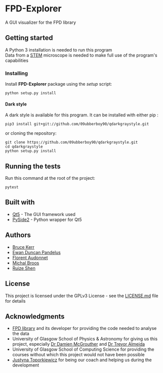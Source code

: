 # FPD-Explorer

A GUI visualizer for the FPD library  

## Getting started

A Python 3 installation is needed to run this program  
Data from a [STEM](https://en.wikipedia.org/wiki/Scanning_transmission_electron_microscopy) microscope is needed to make full use of the program's capabilities

### Installing

Install **FPD-Explorer** package using the *setup* script:

```shell
python setup.py install
```
#### Dark style
A dark style is available for this program. It can be installed with either pip :

```shell
pip3 install git+git://github.com/09ubberboy90/qdarkgraystyle.git
```
or cloning the repository:

```shell
git clone https://github.com/09ubberboy90/qdarkgraystyle.git
cd qdarkgraystyle
python setup.py install
```

## Running the tests

Run this command at the root of the project:

```shell
pytest
```
## Built with

* [Qt5](https://www.qt.io/) - The GUI framework used
* [PySide2](https://pypi.org/project/PySide2/) - Python wrapper for Qt5


## Authors

* [Bruce Kerr](mailto:2316957k@student.gla.ac.uk)
* [Ewan Duncan Pandelus](mailto:2319069p@student.gla.ac.uk)
* [Florent Audonnet](mailto:2330834a@student.gla.ac.uk)
* [Michal Broos](mailto:2330994b@student.gla.ac.uk)
* [Ruize Shen](mailto:2361590s@student.gla.ac.uk)


## License

This project is licensed under the GPLv3 License - see the [LICENSE.md](LICENSE.md) file for details

## Acknowledgments

* [FPD library](https://gitlab.com/fpdpy/fpd) and its developer for providing the code needed to analyse the data
* University of Glasgow School of Physics & Astronomy for giving us this project, especially [Dr Damien McGrouther](mailto:Damien.McGrouther@glasgow.ac.uk) and [Dr Trevor Almeida](mailto:Trevor.Almeida@glasgow.ac.uk)
* University of Glasgow School of Computing Science for providing the courses without which this project would not have been possible
* [Justyna Toporkiewicz](mailto:2270645t@student.gla.ac.uk) for being our coach and helping us during the development
